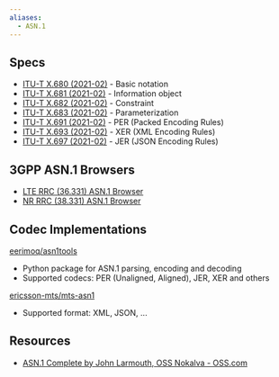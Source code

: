 ```yaml
---
aliases:
  - ASN.1
---
```


## Specs

- [ITU-T X.680 (2021-02)](https://www.itu.int/rec/T-REC-X.680-202102-I/en) - Basic notation
- [ITU-T X.681 (2021-02)](https://www.itu.int/rec/T-REC-X.681-202102-I/en) - Information object
- [ITU-T X.682 (2021-02)](https://www.itu.int/rec/T-REC-X.682-202102-I/en) - Constraint
- [ITU-T X.683 (2021-02)](https://www.itu.int/rec/T-REC-X.683-202102-I/en) - Parameterization
- [ITU-T X.691 (2021-02)](https://www.itu.int/rec/T-REC-X.691-202102-I/en) - PER (Packed Encoding Rules)
- [ITU-T X.693 (2021-02)](https://www.itu.int/rec/T-REC-X.693-202102-I/en) - XER (XML Encoding Rules)
- [ITU-T X.697 (2021-02)](https://www.itu.int/rec/T-REC-X.697-202102-I/en) - JER (JSON Encoding Rules)

## 3GPP ASN.1 Browsers

- [LTE RRC (36.331) ASN.1 Browser](https://lteexplained.com/)
- [NR RRC (38.331) ASN.1 Browser](https://nrexplained.com/)<a id="6588b0"></a>

## Codec Implementations

[eerimoq/asn1tools](https://github.com/eerimoq/asn1tools)

- Python package for ASN.1 parsing, encoding and decoding
- Supported codecs: PER (Unaligned, Aligned), JER, XER and others

[ericsson-mts/mts-asn1](https://github.com/ericsson-mts/mts-asn1)

- Supported format: XML, JSON, ...

## Resources

- [ASN.1 Complete by John Larmouth, OSS Nokalva - OSS.com](https://www.oss.com/asn1/resources/books-whitepapers-pubs/larmouth-asn1-book.pdf)
